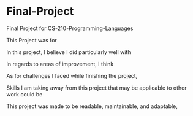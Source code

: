 # Final-Project
Final Project for CS-210-Programming-Languages

This Project was for

In this project, I believe I did particularly well with

In regards to areas of improvement, I think

As for challenges I faced while finishing the project, 

Skills I am taking away from this project that may be applicable to other work could be 

This project was made to be readable, maintainable, and adaptable, 
